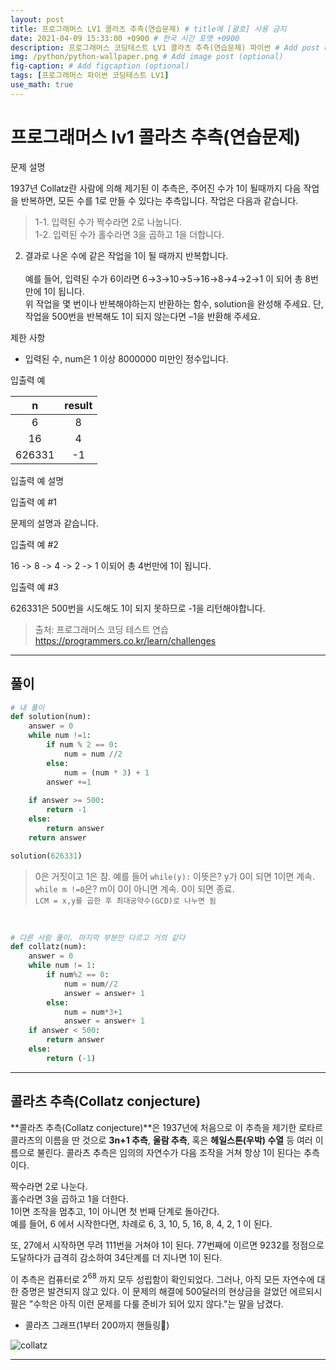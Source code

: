 ```yaml
---
layout: post
title: 프로그래머스 LV1 콜라츠 추측(연습문제) # title에 [괄호] 사용 금지
date: 2021-04-09 15:33:00 +0900 # 한국 시간 포맷 +0900
description: 프로그래머스 코딩테스트 LV1 콜라츠 추측(연습문제) 파이썬 # Add post description (optional)
img: /python/python-wallpaper.png # Add image post (optional)
fig-caption: # Add figcaption (optional)
tags: [프로그래머스 파이썬 코딩테스트 LV1]
use_math: true
---
```


# 프로그래머스 lv1 콜라츠 추측(연습문제)

문제 설명

1937년 Collatz란 사람에 의해 제기된 이 추측은, 주어진 수가 1이 될때까지 다음 작업을 반복하면, 
모든 수를 1로 만들 수 있다는 추측입니다. 작업은 다음과 같습니다.

>1-1. 입력된 수가 짝수라면 2로 나눕니다. <br>
1-2. 입력된 수가 홀수라면 3을 곱하고 1을 더합니다.<br>
2. 결과로 나온 수에 같은 작업을 1이 될 때까지 반복합니다.<br><br>
예를 들어, 입력된 수가 6이라면 6→3→10→5→16→8→4→2→1 이 되어 총 8번 만에 1이 됩니다.<br>
위 작업을 몇 번이나 반복해야하는지 반환하는 함수, solution을 완성해 주세요. 단, 작업을 500번을 반복해도 1이 되지 않는다면 –1을 반환해 주세요.


제한 사항

- 입력된 수, num은 1 이상 8000000 미만인 정수입니다.

입출력 예

|n|result|
|:---:|:---:|
|6|8|
|16|4|
|626331|-1|

입출력 예 설명


입출력 예 #1

문제의 설명과 같습니다.


입출력 예 #2

16 -> 8 -> 4 -> 2 -> 1 이되어 총 4번만에 1이 됩니다.


입출력 예 #3

626331은 500번을 시도해도 1이 되지 못하므로 -1을 리턴해야합니다.

>출처: 프로그래머스 코딩 테스트 연습 <https://programmers.co.kr/learn/challenges>

---

## 풀이

```python
# 내 풀이
def solution(num):
    answer = 0
    while num !=1:
        if num % 2 == 0:
            num = num //2
        else:
            num = (num * 3) + 1
        answer +=1
        
    if answer >= 500:
        return -1
    else:
        return answer
    return answer

solution(626331)
```
> 0은 거짓이고 1은 참. 예를 들어 `while(y):` 이뜻은? y가 0이 되면 1이면 계속.<br>
`while m !=0`은? m이 0이 아니면 계속. 0이 되면 종료.<br>
`LCM = x,y를 곱한 후 최대공약수(GCD)로 나누면 됨`<br>

<br>

```python
# 다른 사람 풀이. 마지막 부분만 다르고 거의 같다
def collatz(num):
    answer = 0
    while num != 1:
        if num%2 == 0:
            num = num//2
            answer = answer+ 1
        else:
            num = num*3+1
            answer = answer+ 1
    if answer < 500:
        return answer
    else:
        return (-1)
```

---

## 콜라츠 추측(Collatz conjecture)

**콜라츠 추측(Collatz conjecture)**은 1937년에 처음으로 이 추측을 제기한 로타르 콜라츠의 이름을 딴 것으로 **3n+1 추측**, **울람 추측**, 혹은 **헤일스톤(우박) 수열** 등 여러 이름으로 불린다. 콜라츠 추측은 임의의 자연수가 다음 조작을 거쳐 항상 1이 된다는 추측이다.

짝수라면 2로 나눈다.<br>
홀수라면 3을 곱하고 1을 더한다.<br>
1이면 조작을 멈추고, 1이 아니면 첫 번째 단계로 돌아간다.<br>
예를 들어, 6 에서 시작한다면, 차례로 6, 3, 10, 5, 16, 8, 4, 2, 1 이 된다.<br>

또, 27에서 시작하면 무려 111번을 거쳐야 1이 된다. 77번째에 이르면 9232를 정점으로 도달하다가 급격히 감소하여 34단계를 더 지나면 1이 된다.<br>

이 추측은 컴퓨터로 $2^{68}$ 까지 모두 성립함이 확인되었다. 그러나, 아직 모든 자연수에 대한 증명은 발견되지 않고 있다. 이 문제의 해결에 500달러의 현상금을 걸었던 에르되시 팔은 "수학은 아직 이런 문제를 다룰 준비가 되어 있지 않다."는 말을 남겼다.

* 콜라츠 그래프(1부터 200까지 핸들링)

<img src="https://upload.wikimedia.org/wikipedia/commons/thumb/2/24/Collatz_graph001.svg/800px-Collatz_graph001.svg.png" alt = "collatz">

---